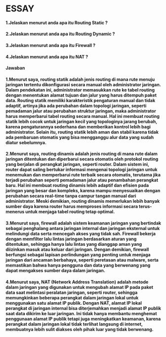 # ESSAY

#### 1.Jelaskan menurut anda apa itu Routing Static ?
#### 2.Jelaskan menurut anda apa itu Routing Dynamic ?
#### 3.Jelaskan menurut anda apa itu Firewall ?
#### 4.Jelaskan menurut anda apa itu NAT ?

#### Jawaban

#### 1.Menurut saya, routing statik adalah jenis routing di mana rute menuju jaringan tertentu dikonfigurasi secara manual oleh administrator jaringan. Dalam pendekatan ini, administrator memasukkan rute ke tabel routing dengan menentukan alamat tujuan dan jalur yang harus ditempuh paket data. Routing statik memiliki karakteristik pengaturan manual dan tidak adaptif, artinya jika ada perubahan dalam topologi jaringan, seperti pemadaman jalur atau perubahan struktur jaringan, maka administrator harus memperbarui tabel routing secara manual. Hal ini membuat routing statik lebih cocok untuk jaringan kecil yang topologinya jarang berubah, karena pengaturannya sederhana dan memberikan kontrol lebih bagi administrator. Selain itu, routing statik lebih aman dan stabil karena tidak ada pembaruan otomatis yang bisa mengganggu alur data yang sudah diatur sebelumnya.

#### 2.Menurut saya, routing dinamis adalah jenis routing di mana rute dalam jaringan ditentukan dan diperbarui secara otomatis oleh protokol routing yang berjalan di perangkat jaringan, seperti router. Dalam sistem ini, router dapat saling bertukar informasi mengenai topologi jaringan untuk menemukan dan memperbarui rute terbaik secara otomatis, terutama jika terjadi perubahan seperti pemadaman jalur atau penambahan perangkat baru. Hal ini membuat routing dinamis lebih adaptif dan efisien pada jaringan yang besar dan kompleks, karena mampu menyesuaikan dengan perubahan secara real-time tanpa campur tangan manual dari administrator. Meski demikian, routing dinamis memerlukan lebih banyak sumber daya karena router harus memproses informasi secara terus-menerus untuk menjaga tabel routing tetap optimal.

#### 3.Menurut saya, firewall adalah sistem keamanan jaringan yang bertindak sebagai penghalang antara jaringan internal dan jaringan eksternal untuk melindungi data serta mencegah akses yang tidak sah. Firewall bekerja dengan memfilter lalu lintas jaringan berdasarkan aturan yang ditentukan, sehingga hanya lalu lintas yang dianggap aman yang diizinkan masuk atau keluar dari jaringan. Dengan demikian, firewall berfungsi sebagai lapisan perlindungan yang penting untuk menjaga jaringan dari ancaman berbahaya, seperti peretasan atau malware, serta memastikan bahwa hanya pengguna dan data yang berwenang yang dapat mengakses sumber daya dalam jaringan.

#### 4.Menurut saya, NAT (Network Address Translation) adalah metode dalam jaringan yang digunakan untuk mengubah alamat IP pada paket data saat melintasi peralatan jaringan, seperti router, sehingga memungkinkan beberapa perangkat dalam jaringan lokal untuk menggunakan satu alamat IP publik. Dengan NAT, alamat IP lokal perangkat di jaringan internal bisa diterjemahkan menjadi alamat IP publik saat data dikirim ke luar jaringan. Ini tidak hanya membantu menghemat penggunaan alamat IP publik tetapi juga meningkatkan keamanan, karena perangkat dalam jaringan lokal tidak terlihat langsung di internet, membuatnya lebih sulit diakses oleh pihak luar yang tidak berwenang.